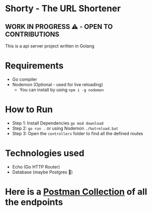 # Shorty - The URL Shortener
## WORK IN PROGRESS ⚠️ - OPEN TO CONTRIBUTIONS
This is a api server project written in Golang

# Requirements
- Go compiler
- Nodemon (Optional - used for live reloading)
    - You can install by using `npm i -g nodemon`

# How to Run
- Step 1: Install Dependencies `go mod download`
- Step 2: `go run .` or using Nodemon `./hotreload.bat`
- Step 3: Open the `controllers` folder to find all the defined routes

# Technologies used
- Echo (Go HTTP Router)
- Database (maybe Postgres 🤔)
# Here is a [Postman Collection](https://www.postman.com/speeding-robot-624252/workspace/shorty-the-url-shortener/overview) of all the endpoints